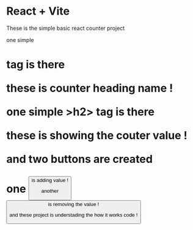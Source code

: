 # React + Vite

These is the simple basic react counter project

one simple <h1> tag is there

these is counter heading name !

one simple >h2> tag is there

these is showing the couter value !

and two buttons are created

one <button> is adding value !

another <button> is removing the value !

and these project is understading the how it works code !
